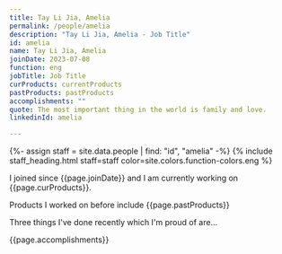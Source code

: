 ```yaml
---
title: Tay Li Jia, Amelia
permalink: /people/amelia
description: "Tay Li Jia, Amelia - Job Title"
id: amelia
name: Tay Li Jia, Amelia
joinDate: 2023-07-08
function: eng
jobTitle: Job Title
curProducts: currentProducts
pastProducts: pastProducts
accomplishments: ""
quote: The most important thing in the world is family and love.
linkedinId: amelia

---
```


{%- assign staff = site.data.people | find: "id", "amelia" -%}
{% include staff_heading.html staff=staff color=site.colors.function-colors.eng %}

<p>I joined since {{page.joinDate}} and I am currently working on {{page.curProducts}}.</p>

<p>Products I worked on before include {{page.pastProducts}}</p>

<p>Three things I've done recently which I'm proud of are...</p>
{{page.accomplishments}}
